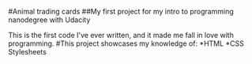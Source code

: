 #Animal trading cards
##My first project for my intro to programming nanodegree with Udacity
<p>This is the first code I've ever written, and it made me fall in love with programming.
#This project showcases my knowledge of:
*HTML
*CSS Stylesheets

